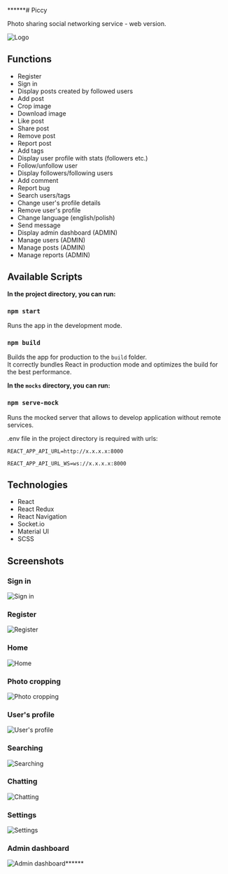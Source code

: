 ******# Piccy

Photo sharing social networking service - web version.

![Logo](https://github.com/mateooosh/piccy/assets/57798535/20a94e21-ed45-43b9-97ef-3ba5eca9e2e1)

## Functions

* Register
* Sign in
* Display posts created by followed users
* Add post
* Crop image
* Download image
* Like post
* Share post
* Remove post
* Report post
* Add tags
* Display user profile with stats (followers etc.)
* Follow/unfollow user
* Display followers/following users
* Add comment
* Report bug
* Search users/tags
* Change user's profile details
* Remove user's profile
* Change language (english/polish)
* Send message
* Display admin dashboard (ADMIN)
* Manage users (ADMIN)
* Manage posts (ADMIN)
* Manage reports (ADMIN)

## Available Scripts

**In the project directory, you can run:**

### `npm start`

Runs the app in the development mode.

### `npm build`

Builds the app for production to the `build` folder.\
It correctly bundles React in production mode and optimizes the build for the best performance.

**In the `mocks` directory, you can run:**

### `npm serve-mock`

Runs the mocked server that allows to develop application without remote services. 

.env file in the project directory is required with urls:

    REACT_APP_API_URL=http://x.x.x.x:8000

    REACT_APP_API_URL_WS=ws://x.x.x.x:8000


## Technologies

* React
* React Redux
* React Navigation
* Socket.io
* Material UI
* SCSS

## Screenshots

### Sign in

![Sign in](https://github.com/mateooosh/piccy/assets/57798535/6b54c7b0-e81f-4545-8142-c959ccc435a6)

### Register

![Register](https://github.com/mateooosh/piccy/assets/57798535/6db14ec1-1997-432b-8c57-fd4a1b073508)

### Home

![Home](https://github.com/mateooosh/piccy/assets/57798535/ae25a24b-6df3-4b87-bd41-e593fcface1f)

### Photo cropping

![Photo cropping](https://github.com/mateooosh/piccy/assets/57798535/2fb75f9d-f8f1-4b4d-add9-36f603c0e03c)

### User's profile

![User's profile](https://github.com/mateooosh/piccy/assets/57798535/baf48081-e340-46ab-9f6e-19c143987192)

### Searching

![Searching](https://github.com/mateooosh/piccy/assets/57798535/17d7da0a-f3ec-40fd-9bc9-91fb8c3b1632)

### Chatting

![Chatting](https://github.com/mateooosh/piccy/assets/57798535/a066ed1a-ac8c-4c45-b770-0178d25fe938)

### Settings

![Settings](https://github.com/mateooosh/piccy/assets/57798535/3c0c7a40-2f1d-4480-b571-16cc74707546)

### Admin dashboard

![Admin dashboard](https://github.com/mateooosh/piccy/assets/57798535/9063529c-e875-4281-9f51-2ce8318cd873)******
